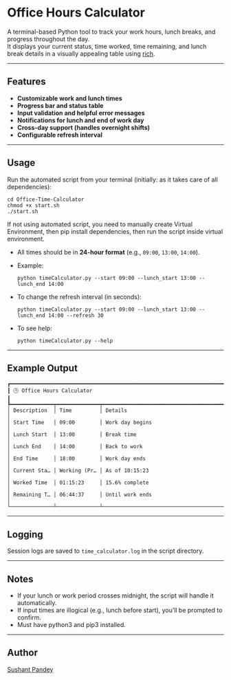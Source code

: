 # Office Hours Calculator

A terminal-based Python tool to track your work hours, lunch breaks, and progress throughout the day.  
It displays your current status, time worked, time remaining, and lunch break details in a visually appealing table using [rich](https://github.com/Textualize/rich).

---

## Features

- **Customizable work and lunch times**
- **Progress bar and status table**
- **Input validation and helpful error messages**
- **Notifications for lunch and end of work day**
- **Cross-day support (handles overnight shifts)**
- **Configurable refresh interval**

---


## Usage

Run the automated script from your terminal (initially: as it takes care of all dependencies):

```
cd Office-Time-Calculator
chmod +x start.sh
./start.sh
```
 If not using automated script, you need to manually create Virtual Environment, then pip install dependencies, then run the script inside virtual environment.

- All times should be in **24-hour format** (e.g., `09:00`, `13:00`, `14:00`).
- Example:

  ```
  python timeCalculator.py --start 09:00 --lunch_start 13:00 --lunch_end 14:00
  ```

- To change the refresh interval (in seconds):

  ```
  python timeCalculator.py --start 09:00 --lunch_start 13:00 --lunch_end 14:00 --refresh 30
  ```

- To see help:

  ```
  python timeCalculator.py --help
  ```

---

## Example Output

```
┏━━━━━━━━━━━━━━━━━━━━━━━━━━━━━━━━━━━━━━━━━━━━━━━━━━━━━━━━━━━━━━━━━━━━━━━━┓
┃ 🕒 Office Hours Calculator                                            ┃
┡━━━━━━━━━━━━━━┯━━━━━━━━━━━━━━┯━━━━━━━━━━━━━━━━━━━━━━━━━━━━━━━━━━━━━━━━━┩
│ Description  │ Time         │ Details                                 │
│ Start Time   │ 09:00        │ Work day begins                         │
│ Lunch Start  │ 13:00        │ Break time                              │
│ Lunch End    │ 14:00        │ Back to work                            │
│ End Time     │ 18:00        │ Work day ends                           │
│ Current Sta… │ Working (Pr… │ As of 10:15:23                          │
│ Worked Time  │ 01:15:23     │ 15.6% complete                          │
│ Remaining T… │ 06:44:37     │ Until work ends                         │
└──────────────┴──────────────┴─────────────────────────────────────────┘
```

---

## Logging

Session logs are saved to `time_calculator.log` in the script directory.

---

## Notes

- If your lunch or work period crosses midnight, the script will handle it automatically.
- If input times are illogical (e.g., lunch before start), you’ll be prompted to confirm.
- Must have python3 and pip3 installed.

---


## Author
[Sushant Pandey](https://github.com/anna-107)
